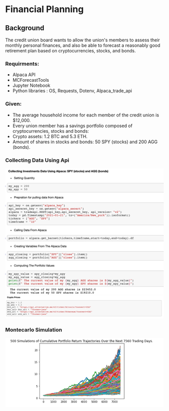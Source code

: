 # Financial Planning

## Background

The credit union board wants to allow the union's members to assess their monthly personal finances, and also be able to forecast a reasonably good retirement plan based on cryptocurrencies, stocks, and bonds.

### Requirments:
- Alpaca API
- MCForecastTools
- Jupyter Notebook
- Python libraries : OS, Requests, Dotenv, Alpaca_trade_api

### Given:
- The average household income for each member of the credit union is $12,000.
- Every union member has a savings portfolio composed of cryptocurrencies, stocks and bonds:
- Crypto assets: 1.2 BTC and 5.3 ETH.
- Amount of shares in stocks and bonds: 50 SPY (stocks) and 200 AGG (bonds).

### Collecting Data Using Api

![](https://raw.githubusercontent.com/bhatt11z/Financial-Planning-/main/screen%20shots/Screenshot%202021-07-01%20at%202.06.37%20PM.png)
![](https://raw.githubusercontent.com/bhatt11z/Financial-Planning-/main/screen%20shots/Screenshot%202021-07-01%20at%202.10.33%20PM.png)

### Montecarlo Simulation
![](https://raw.githubusercontent.com/bhatt11z/Financial-Planning-/main/screen%20shots/Screenshot%202021-07-01%20at%202.12.13%20PM.png)

